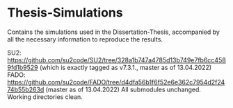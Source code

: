 # Thesis-Simulations
Contains the simulations used in the Dissertation-Thesis, accompanied by all the necessary information to reproduce the results.


SU2: https://github.com/su2code/SU2/tree/328a1b747a4785d13b749e7fb6cc4589fd1b9529 (which is exactly tagged as v7.3.1., master as of 13.04.2022)
FADO: https://github.com/su2code/FADO/tree/d4dfa56b1f6f52e6e362c7954d2f2474b55b263d (master as of 13.04.2022)
All submodules unchanged. Working directories clean.
